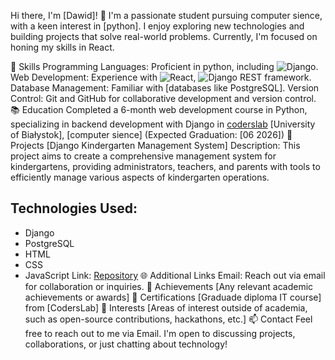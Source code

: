 Hi there, I'm [Dawid]! 👋
I'm a passionate student pursuing computer sience, with a keen interest in [python]. I enjoy exploring new technologies and building projects that solve real-world problems. Currently, I'm focused on honing my skills in React.

🌟 Skills
Programming Languages: Proficient in python, including ![Django](https://img.shields.io/badge/-Django-092E20?style=flat-square&logo=django&logoColor=white).
Web Development: Experience with  ![React](https://img.shields.io/badge/-React-61DAFB?style=flat-square&logo=react&logoColor=black), ![Django REST framework](https://img.shields.io/badge/-Django%20REST%20framework-092E20?style=flat-square&logo=django&logoColor=white).
Database Management: Familiar with [databases like PostgreSQL].
Version Control: Git and GitHub for collaborative development and version control.
📚 Education
Completed a 6-month web development course in Python, specializing in backend development with Django in [coderslab](https://coderslab.pl/pl?utm_source=google&utm_medium=cpc&utm_campaign=ga_brand_coders-lab_brand_1%202_%5Bmax-clk%5D&utm_content=&utm_term=coderslab&utm_dvc=c_&utm_match=e&utm_pos=&utm_net=g&utm_plc=&id=157065575486&gclid=Cj0KCQjw97SzBhDaARIsAFHXUWDBwI6US2ZqG6h3lD7tITzW5ThmW6zvxEqU1smxUvJy7bhBcc3FP_QaAh_PEALw_wcB&utm_adgroup=&gad_source=1)
[University of Białystok], [computer sience] (Expected Graduation: [06 2026])
🚀 Projects
[Django Kindergarten Management System]
Description: This project aims to create a comprehensive management system for kindergartens, providing administrators, teachers, and parents with tools to efficiently manage various aspects of kindergarten operations.
## Technologies Used:
- Django
- PostgreSQL
- HTML
- CSS
- JavaScript
Link: [Repository](https://github.com/DawidSzoka1/KindergartenDjangoDev)
🌐 Additional Links
Email: Reach out via email for collaboration or inquiries.
🌟 Achievements
[Any relevant academic achievements or awards]
📝 Certifications
[Graduade diploma IT course] from [CodersLab]
🌱 Interests
[Areas of interest outside of academia, such as open-source contributions, hackathons, etc.]
📫 Contact
Feel free to reach out to me via Email. I'm open to discussing projects, collaborations, or just chatting about technology!
